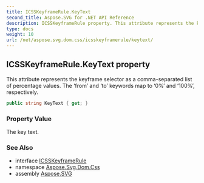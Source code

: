 ```yaml
---
title: ICSSKeyframeRule.KeyText
second_title: Aspose.SVG for .NET API Reference
description: ICSSKeyframeRule property. This attribute represents the keyframe selector as a comma-separated list of percentage values. The from and to keywords map to 0 and 100 respectively
type: docs
weight: 10
url: /net/aspose.svg.dom.css/icsskeyframerule/keytext/
---
```

## ICSSKeyframeRule.KeyText property

This attribute represents the keyframe selector as a comma-separated list of percentage values. The ‘from’ and ‘to’ keywords map to ‘0%’ and ‘100%’, respectively.

```csharp
public string KeyText { get; }
```

### Property Value

The key text.

### See Also

* interface [ICSSKeyframeRule](../)
* namespace [Aspose.Svg.Dom.Css](../../../aspose.svg.dom.css/)
* assembly [Aspose.SVG](../../../)
